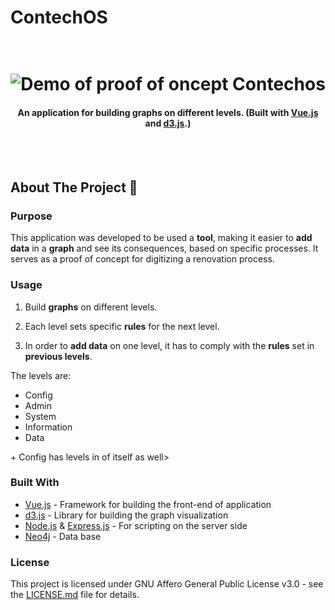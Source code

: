 # ContechOS


<h1 align="center">
  <br>
 <img src="https://media.giphy.com/media/3RISVjQyARuVmhmZTS/giphy.gif" alt="Demo of proof of  oncept Contechos"/>
</h1> 

<h4 align="center">An application for building graphs on different levels. (Built with <a href="https://vuejs.org/" target="_blank">Vue.js</a> and <a href="https://d3js.org/" target="_blank">d3.js</a>.)</h4>

<br/>
<br/>

## About The Project 🚀

### Purpose
This application was developed to be used a __tool__, making it easier to __add data__ in a __graph__ and see its consequences, based on specific processes. It serves as a proof of concept for digitizing a renovation process.

### Usage

1. Build __graphs__ on different levels.

2. Each level sets specific __rules__ for the next level.

3. In order to __add data__ on one level, it has to comply with the __rules__ set in __previous levels__.

The levels are: 

- Config <br/>
- Admin<br/>
- System <br/>
- Information <br/>
- Data<br/>

\+ Config has levels in of itself as well>

### Built With

- <a href="https://vuejs.org/" target="_blank">Vue.js</a>  \- Framework for building the front-end of application
- <a href="https://d3js.org/" target="_blank">d3.js</a>  \- Library for building the graph visualization
- <a href="https://nodejs.org/en/" target="_blank">Node.js</a> & <a href="https://expressjs.com/" target="_blank">Express.js</a>  \- For scripting on the server side
- <a href="https://neo4j.com/" target="_blank">Neo4j</a>  \-  Data base

### License

This project is licensed under GNU Affero General Public License v3.0  - see the <a href="https://github.com/nikolai4D/ContechOS//LICENSE.md" target="_blank">LICENSE.md</a> file for details.
